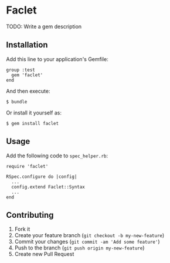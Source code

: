 # Faclet

TODO: Write a gem description

## Installation

Add this line to your application's Gemfile:

    group :test
      gem 'faclet'
    end

And then execute:

    $ bundle

Or install it yourself as:

    $ gem install faclet

## Usage

Add the following code to `spec_helper.rb`:

    require 'faclet'

    RSpec.configure do |config|
      ...
      config.extend Faclet::Syntax
      ...
    end

## Contributing

1. Fork it
2. Create your feature branch (`git checkout -b my-new-feature`)
3. Commit your changes (`git commit -am 'Add some feature'`)
4. Push to the branch (`git push origin my-new-feature`)
5. Create new Pull Request

